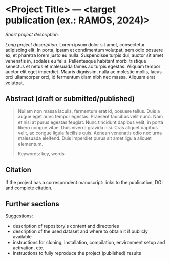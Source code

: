 # \<Project Title> ― \<target publication (ex.: RAMOS, 2024)>

_Short project description._

_Long project description._ Lorem ipsum dolor sit amet, consectetur adipiscing elit. In porta, ipsum et condimentum volutpat, sem odio posuere ex, et pharetra lorem justo eu nulla. Suspendisse turpis dui, auctor sit amet venenatis in, sodales eu felis. Pellentesque habitant morbi tristique senectus et netus et malesuada fames ac turpis egestas. Aliquam tempor auctor elit eget imperdiet. Mauris dignissim, nulla ac molestie mollis, lacus orci ullamcorper orci, id fermentum diam nibh nec massa. Aliquam erat volutpat.

## Abstract (draft or submitted/published)

> Nullam non massa iaculis, fermentum erat id, posuere tellus. Duis a augue eget nunc tempor egestas. Praesent faucibus velit nunc. Nam et nisi at purus egestas feugiat. Nunc tincidunt dapibus velit, in porta libero congue vitae. Duis viverra gravida nisi. Cras aliquet dapibus velit, ac congue ligula facilisis quis. Aenean venenatis odio nec urna malesuada eleifend. Duis imperdiet purus sit amet ligula aliquet elementum.
>
> Keywords: key, words

## Citation

If the project has a correspondent manuscript: links to the publication, DOI and complete citation.

## Further sections

Suggestions:
- description of repository's content and directories
- description of the used dataset and where to obtain it if publicly available
- instructions for cloning, installation, compilation, environment setup and activation, etc.
- instructions to fully reproduce the project (published) results
